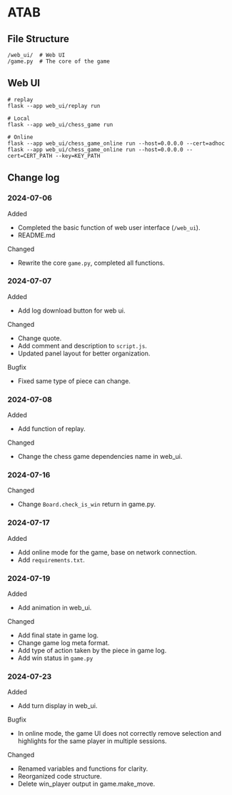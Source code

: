 # ATAB

## File Structure
```
/web_ui/  # Web UI
/game.py  # The core of the game
```

## Web UI
```shell
# replay
flask --app web_ui/replay run

# Local
flask --app web_ui/chess_game run

# Online
flask --app web_ui/chess_game_online run --host=0.0.0.0 --cert=adhoc 
flask --app web_ui/chess_game_online run --host=0.0.0.0 --cert=CERT_PATH --key=KEY_PATH
```

## Change log

### 2024-07-06

Added
* Completed the basic function of web user interface (`/web_ui`).
* README.md

Changed
* Rewrite the core `game.py`, completed all functions.

### 2024-07-07

Added
* Add log download button for web ui.

Changed
* Change quote.
* Add comment and description to `script.js`.
* Updated panel layout for better organization.

Bugfix
* Fixed same type of piece can change.

### 2024-07-08

Added
* Add function of replay.

Changed
* Change the chess game dependencies name in web_ui.

### 2024-07-16

Changed
* Change `Board.check_is_win` return in game.py.

### 2024-07-17

Added
* Add online mode for the game, base on network connection.
* Add `requirements.txt`.

### 2024-07-19

Added
* Add animation in web_ui.

Changed
* Add final state in game log.
* Change game log meta format.
* Add type of action taken by the piece in game log.
* Add win status in `game.py`

### 2024-07-23

Added
* Add turn display in web_ui.

Bugfix
* In online mode, the game UI does not correctly remove selection and highlights for the same player in multiple sessions.

Changed
* Renamed variables and functions for clarity.
* Reorganized code structure.
* Delete win_player output in game.make_move.
